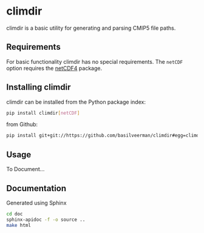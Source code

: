 # climdir

climdir is a basic utility for generating and parsing CMIP5 file paths.

## Requirements

For basic functionality climdir has no special requirements.  The `netCDF` option requires the [netCDF4](http://unidata.github.io/netcdf4-python/) package.

## Installing climdir

climdir can be installed from the Python package index:

```bash
pip install climdir[netCDF]
```

from Github:

```bash
pip install git+git://https://github.com/basilveerman/climdir#egg=climdir
```

## Usage

To Document...

## Documentation

Generated using Sphinx

```bash
cd doc
sphinx-apidoc -f -o source ..
make html
```